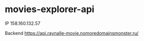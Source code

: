 # movies-explorer-api

IP 158.160.132.57

Backend https://api.raynalle-movie.nomoredomainsmonster.ru/
